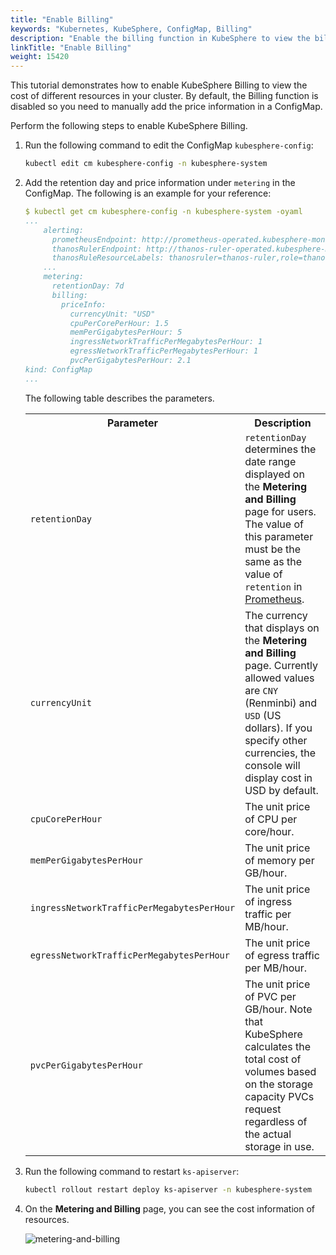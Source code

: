 ```yaml
---
title: "Enable Billing"
keywords: "Kubernetes, KubeSphere, ConfigMap, Billing"
description: "Enable the billing function in KubeSphere to view the billing data of your resources during a period."
linkTitle: "Enable Billing"
weight: 15420
---
```


This tutorial demonstrates how to enable KubeSphere Billing to view the cost of different resources in your cluster. By default, the Billing function is disabled so you need to manually add the price information in a ConfigMap.

Perform the following steps to enable KubeSphere Billing.

1. Run the following command to edit the ConfigMap `kubesphere-config`:

   ```bash
   kubectl edit cm kubesphere-config -n kubesphere-system
   ```

2. Add the retention day and price information under `metering` in the ConfigMap. The following is an example for your reference:

   ```yaml
   $ kubectl get cm kubesphere-config -n kubesphere-system -oyaml
   ...
       alerting:
         prometheusEndpoint: http://prometheus-operated.kubesphere-monitoring-system.svc:9090
         thanosRulerEndpoint: http://thanos-ruler-operated.kubesphere-monitoring-system.svc:10902
         thanosRuleResourceLabels: thanosruler=thanos-ruler,role=thanos-alerting-rules
       ...
       metering:
         retentionDay: 7d
         billing:
           priceInfo:
             currencyUnit: "USD"
             cpuPerCorePerHour: 1.5
             memPerGigabytesPerHour: 5
             ingressNetworkTrafficPerMegabytesPerHour: 1
             egressNetworkTrafficPerMegabytesPerHour: 1
             pvcPerGigabytesPerHour: 2.1
   kind: ConfigMap
   ...
   ```

   The following table describes the parameters.

   <table>
     <tbody>
       <tr>
         <th>Parameter</th>
         <th>Description</th>
       </tr>
       <tr>
         <td><code>retentionDay</code></td>
         <td><code>retentionDay</code> determines the date range displayed on the <b>Metering and Billing</b> page for users. The value of this parameter must be the same as the value of <code>retention</code> in <a href='../../../faq/observability/monitoring/#how-to-change-the-monitoring-data-retention-period'>Prometheus</a>.</td>
       </tr>
       <tr>
         <td><code>currencyUnit</code></td>
         <td>The currency that displays on the <b>Metering and Billing</b> page. Currently allowed values are <code>CNY</code> (Renminbi) and <code>USD</code> (US dollars). If you specify other currencies, the console will display cost in USD by default.</td>
       </tr>
       <tr>
         <td><code>cpuCorePerHour</code></td>
         <td>The unit price of CPU per core/hour.</td>
       </tr><tr>
         <td><code>memPerGigabytesPerHour</code></td>
         <td>The unit price of memory per GB/hour.</td>
       </tr><tr>
         <td><code>ingressNetworkTrafficPerMegabytesPerHour</code></td>
         <td>The unit price of ingress traffic per MB/hour.</td>
       </tr><tr>
         <td><code>egressNetworkTrafficPerMegabytesPerHour</code></td>
         <td>The unit price of egress traffic per MB/hour.</td>
       </tr><tr>
         <td><code>pvcPerGigabytesPerHour</code></td>
         <td>The unit price of PVC per GB/hour. Note that KubeSphere calculates the total cost of volumes based on the storage capacity PVCs request regardless of the actual storage in use.</td>
       </tr>
     </tbody>
   </table>

3. Run the following command to restart `ks-apiserver`:

   ```bash
   kubectl rollout restart deploy ks-apiserver -n kubesphere-system
   ```

4. On the **Metering and Billing** page, you can see the cost information of resources.

   ![metering-and-billing](/images/docs/toolbox/metering-and-billing/enable-billing/metering-and-billing.png)